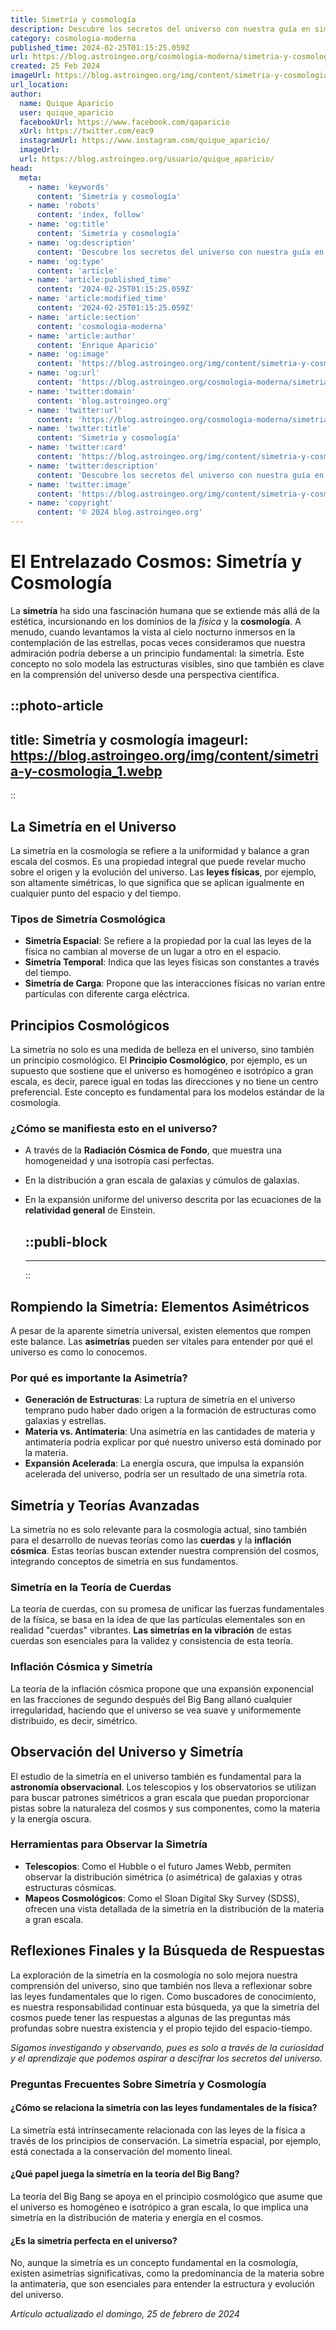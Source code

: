 ```yaml
---
title: Simetría y cosmología
description: Descubre los secretos del universo con nuestra guía en simetría y cosmología. Aprende cómo la belleza matemática moldea la realidad cósmica.
category: cosmologia-moderna
published_time: 2024-02-25T01:15:25.059Z
url: https://blog.astroingeo.org/cosmologia-moderna/simetria-y-cosmologia
created: 25 Feb 2024
imageUrl: https://blog.astroingeo.org/img/content/simetria-y-cosmologia_1.webp
url_location:
author:
  name: Quique Aparicio
  user: quique_aparicio
  facebookUrl: https://www.facebook.com/qaparicio
  xUrl: https://twitter.com/eac9
  instagramUrl: https://www.instagram.com/quique_aparicio/
  imageUrl: 
  url: https://blog.astroingeo.org/usuario/quique_aparicio/
head:
  meta:
    - name: 'keywords'
      content: 'Simetría y cosmología'
    - name: 'robots'
      content: 'index, follow'
    - name: 'og:title'
      content: 'Simetría y cosmología'
    - name: 'og:description'
      content: 'Descubre los secretos del universo con nuestra guía en simetría y cosmología. Aprende cómo la belleza matemática moldea la realidad cósmica.'
    - name: 'og:type'
      content: 'article'
    - name: 'article:published_time'
      content: '2024-02-25T01:15:25.059Z'
    - name: 'article:modified_time'
      content: '2024-02-25T01:15:25.059Z'
    - name: 'article:section'
      content: 'cosmologia-moderna'
    - name: 'article:author'
      content: 'Enrique Aparicio'
    - name: 'og:image'
      content: 'https://blog.astroingeo.org/img/content/simetria-y-cosmologia_1.webp'
    - name: 'og:url'
      content: 'https://blog.astroingeo.org/cosmologia-moderna/simetria-y-cosmologia'
    - name: 'twitter:domain'
      content: 'blog.astroingeo.org'
    - name: 'twitter:url'
      content: 'https://blog.astroingeo.org/cosmologia-moderna/simetria-y-cosmologia'
    - name: 'twitter:title'
      content: 'Simetría y cosmología'
    - name: 'twitter:card'
      content: 'https://blog.astroingeo.org/img/content/simetria-y-cosmologia_1.webp'
    - name: 'twitter:description'
      content: 'Descubre los secretos del universo con nuestra guía en simetría y cosmología. Aprende cómo la belleza matemática moldea la realidad cósmica.'
    - name: 'twitter:image'
      content: 'https://blog.astroingeo.org/img/content/simetria-y-cosmologia_1.webp'
    - name: 'copyright'
      content: '© 2024 blog.astroingeo.org'
---
```

# El Entrelazado Cosmos: Simetría y Cosmología

La **simetría** ha sido una fascinación humana que se extiende más allá de la estética, incursionando en los dominios de la *física* y la **cosmología**. A menudo, cuando levantamos la vista al cielo nocturno inmersos en la contemplación de las estrellas, pocas veces consideramos que nuestra admiración podría deberse a un principio fundamental: la simetría. Este concepto no solo modela las estructuras visibles, sino que también es clave en la comprensión del universo desde una perspectiva científica. 


::photo-article
---
title: Simetría y cosmología
imageurl: https://blog.astroingeo.org/img/content/simetria-y-cosmologia_1.webp
---
::



## La Simetría en el Universo

La simetría en la cosmología se refiere a la uniformidad y balance a gran escala del cosmos. Es una propiedad integral que puede revelar mucho sobre el origen y la evolución del universo. Las **leyes físicas**, por ejemplo, son altamente simétricas, lo que significa que se aplican igualmente en cualquier punto del espacio y del tiempo.

### Tipos de Simetría Cosmológica

- **Simetría Espacial**: Se refiere a la propiedad por la cual las leyes de la física no cambian al moverse de un lugar a otro en el espacio.
- **Simetría Temporal**: Indica que las leyes físicas son constantes a través del tiempo.
- **Simetría de Carga**: Propone que las interacciones físicas no varían entre partículas con diferente carga eléctrica.

## Principios Cosmológicos

La simetría no solo es una medida de belleza en el universo, sino también un principio cosmológico. El **Principio Cosmológico**, por ejemplo, es un supuesto que sostiene que el universo es homogéneo e isotrópico a gran escala, es decir, parece igual en todas las direcciones y no tiene un centro preferencial. Este concepto es fundamental para los modelos estándar de la cosmología.

### ¿Cómo se manifiesta esto en el universo?

- A través de la **Radiación Cósmica de Fondo**, que muestra una homogeneidad y una isotropía casi perfectas.
- En la distribución a gran escala de galaxias y cúmulos de galaxias.
- En la expansión uniforme del universo descrita por las ecuaciones de la **relatividad general** de Einstein.


  ::publi-block
  ---
  ---
  ::
  
  

## Rompiendo la Simetría: Elementos Asimétricos

A pesar de la aparente simetría universal, existen elementos que rompen este balance. Las **asimetrías** pueden ser vitales para entender por qué el universo es como lo conocemos.

### Por qué es importante la Asimetría?

- **Generación de Estructuras**: La ruptura de simetría en el universo temprano pudo haber dado origen a la formación de estructuras como galaxias y estrellas.
- **Materia vs. Antimateria**: Una asimetría en las cantidades de materia y antimateria podría explicar por qué nuestro universo está dominado por la materia.
- **Expansión Acelerada**: La energía oscura, que impulsa la expansión acelerada del universo, podría ser un resultado de una simetría rota.

## Simetría y Teorías Avanzadas

La simetría no es solo relevante para la cosmología actual, sino también para el desarrollo de nuevas teorías como las **cuerdas** y la **inflación cósmica**. Estas teorías buscan extender nuestra comprensión del cosmos, integrando conceptos de simetría en sus fundamentos.

### Simetría en la Teoría de Cuerdas

La teoría de cuerdas, con su promesa de unificar las fuerzas fundamentales de la física, se basa en la idea de que las partículas elementales son en realidad "cuerdas" vibrantes. **Las simetrías en la vibración** de estas cuerdas son esenciales para la validez y consistencia de esta teoría.

### Inflación Cósmica y Simetría

La teoría de la inflación cósmica propone que una expansión exponencial en las fracciones de segundo después del Big Bang allanó cualquier irregularidad, haciendo que el universo se vea suave y uniformemente distribuido, es decir, simétrico.

## Observación del Universo y Simetría

El estudio de la simetría en el universo también es fundamental para la **astronomía observacional**. Los telescopios y los observatorios se utilizan para buscar patrones simétricos a gran escala que puedan proporcionar pistas sobre la naturaleza del cosmos y sus componentes, como la materia y la energía oscura.

### Herramientas para Observar la Simetría

- **Telescopios**: Como el Hubble o el futuro James Webb, permiten observar la distribución simétrica (o asimétrica) de galaxias y otras estructuras cósmicas.
- **Mapeos Cosmológicos**: Como el Sloan Digital Sky Survey (SDSS), ofrecen una vista detallada de la simetría en la distribución de la materia a gran escala.

## Reflexiones Finales y la Búsqueda de Respuestas

La exploración de la simetría en la cosmología no solo mejora nuestra comprensión del universo, sino que también nos lleva a reflexionar sobre las leyes fundamentales que lo rigen. Como buscadores de conocimiento, es nuestra responsabilidad continuar esta búsqueda, ya que la simetría del cosmos puede tener las respuestas a algunas de las preguntas más profundas sobre nuestra existencia y el propio tejido del espacio-tiempo.

*Sigamos investigando y observando, pues es solo a través de la curiosidad y el aprendizaje que podemos aspirar a descifrar los secretos del universo.*

### Preguntas Frecuentes Sobre Simetría y Cosmología

#### ¿Cómo se relaciona la simetría con las leyes fundamentales de la física?

La simetría está intrínsecamente relacionada con las leyes de la física a través de los principios de conservación. La simetría espacial, por ejemplo, está conectada a la conservación del momento lineal.

#### ¿Qué papel juega la simetría en la teoría del Big Bang?

La teoría del Big Bang se apoya en el principio cosmológico que asume que el universo es homogéneo e isotrópico a gran escala, lo que implica una simetría en la distribución de materia y energía en el cosmos.

#### ¿Es la simetría perfecta en el universo?

No, aunque la simetría es un concepto fundamental en la cosmología, existen asimetrías significativas, como la predominancia de la materia sobre la antimateria, que son esenciales para entender la estructura y evolución del universo.

_Artículo actualizado el domingo, 25 de febrero de 2024_